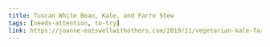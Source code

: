 ```yaml
---
title: Tuscan White Bean, Kale, and Farro Stew
tags: [needs-attention, to-try]
link: https://joanne-eatswellwithothers.com/2019/11/vegetarian-kale-farro-and-white-bean-soup.html
---
```


